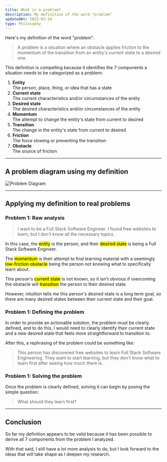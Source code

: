 ```yaml
---
title: What is a problem?
description: My definition of the word "problem"
updatedAt: 2022-03-14
type: Philosophy
---
```


Here's my definition of the word "problem".

> A problem is a situation where an obstacle applies friction to the momentum of the transition from an entity's current state to a desired one.

This definition is compelling because it identifies the 7 components a situation needs to be categorized as a problem:

1. **Entity** <br>The person, place, thing, or idea that has a state
2. **Current state** <br>The current characteristics and/or circumstances of the entity
3. **Desired state** <br>The desired characteristics and/or circumstances of the entity
4. **Momentum** <br>The attempt to change the entity's state from current to desired
5. **Transition** <br>The change in the entity's state from current to desired
6. **Friction** <br>The force slowing or preventing the transition
7. **Obstacle** <br>The source of friction

---

## A problem diagram using my definition

![Problem Diagram](/img/what-is-a-problem/problem-diagram.svg "Problem Diagram")

---

## Applying my definition to real problems

### Problem 1: Raw analysis

> I want to be a Full Stack Software Engineer. I found free websites to learn, but I don't know all the necessary topics.

In this case, the <mark>entity</mark> is the person, and their <mark>desired state</mark> is being a Full Stack Software Engineer.

The <mark>momentum</mark> is their attempt to find learning material with a seemingly <mark>low-friction obstacle</mark> being the person not knowing what to specifically learn about.

This person's <mark>current state</mark> is not known, so it isn't obvious if overcoming the obstacle will <mark>transition</mark> the person to their desired state.

However, intuition tells me this person's desired state is a long term goal, so there are many desired states between their current state and their goal.

### Problem 1: Defining the problem

In order to provide an actionable solution, the problem must be clearly defined, and to do this, I would need to clearly identify their current state and a new desired state that feels more straightforward to transition to.

After this, a rephrasing of the problem could be something like:

> This person has discovered free websites to learn Full Stack Software Engineering. They want to start learning, but they don't know what to learn first after seeing how much there is.

### Problem 1: Solving the problem

Once the problem is clearly defined, solving it can begin by posing the simple question:

> What should they learn first?

---

## Conclusion

So far my definition appears to be valid because it has been possible to derive all 7 components from the problem I analyzed.

With that said, I still have a lot more analysis to do, but I look forward to the ideas that will take shape as I deepen my research.

